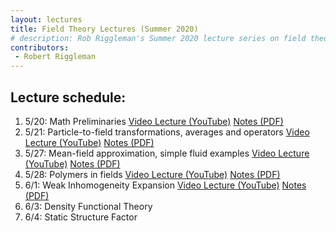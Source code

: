 ```yaml
---
layout: lectures 
title: Field Theory Lectures (Summer 2020)
# description: Rob Riggleman's Summer 2020 lecture series on field theory.
contributors:
 - Robert Riggleman
---
```


## Lecture schedule:
1. 5/20: Math Preliminaries [Video Lecture (YouTube)](https://youtu.be/LKa-xWRa4vM) [Notes (PDF)](/pdfs/lectures/field-theory/lecture-1-math-primer.pdf)
1. 5/21: Particle-to-field transformations, averages and operators [Video Lecture (YouTube)](https://youtu.be/zIzMSIhbZIQ) [Notes (PDF)](/pdfs/lectures/field-theory/lecture-2-particles-to-fields.pdf)
1. 5/27: Mean-field approximation, simple fluid examples [Video Lecture (YouTube)](https://youtu.be/ckV4fU-oVrc) [Notes (PDF)](/pdfs/lectures/field-theory/lecture-3-example-simple-fluid-theories.pdf)
1. 5/28: Polymers in fields [Video Lecture (YouTube)](https://youtu.be/UdA5zbXhYlI) [Notes (PDF)](/pdfs/lectures/field-theory/lecture-4-polymers-in-fields.pdf)
1. 6/1: Weak Inhomogeneity Expansion [Video Lecture (YouTube)](https://youtu.be/4ynetZcv-HA) [Notes (PDF)](/pdfs/lectures/field-theory/lecture-5-weak-inhomogeneity-expansion.pdf)
1. 6/3: Density Functional Theory
1. 6/4: Static Structure Factor
